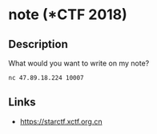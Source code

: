 # note (*CTF 2018)

## Description
>>>
What would you want to write on my note?

`nc 47.89.18.224 10007`
>>>

## Links
* https://starctf.xctf.org.cn
